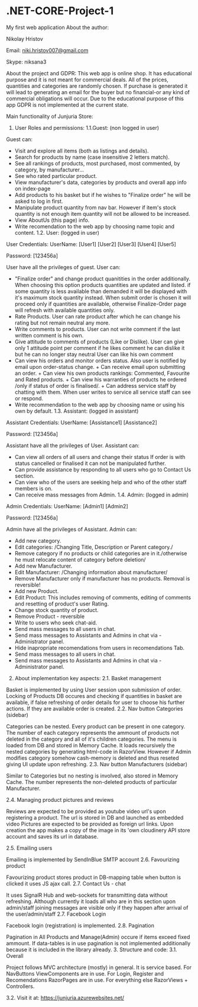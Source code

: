 # .NET-CORE-Project-1
My first web application
About the author:

Nikolay Hristov

Email: niki.hristov007@gmail.com

Skype: niksana3

About the project and GDPR:
This web app is online shop. It has educational purpose and it is not meant for commercial deals.
All of the prices, quantities and categories are randomly chosen.
If purchase is generated it will lead to generating an email for the buyer but no financial-or any kind of commercial obligations will occur.
Due to the educational purpose of this app GDPR is not implemented at the current state.

Main functionality of Junjuria Store:
1. User Roles and permissions:
1.1.Guest: (non logged in user)

Guest can:
+ Visit and explore all items (both as listings and details).
+ Search for products by name (case insensitive 2 letters match).
+ See all rankings of products, most purchased, most commented, by category, by manufacturer...
+ See who rated particular product.
+ View manufacturer's data, categories by products and overall app info on index-page
+ Add products to his basket but if he wishes to "Finalize order" he will be asked to log in first.
+ Manipulate product quantity from nav bar.
However if item's stock quantity is not enough item quantity will not be allowed to be increased.
+ View AboutUs (this page) info.
+ Write recomendation to the web app by choosing name topic and content.
1.2. User: (logged in user)

User Credentials:
UserName: [User1] [User2] [User3] [User4] [User5]

Password: [123456a]

User have all the privileges of guest.
User can:
+ "Finalize order" and change product quanitities in the order additionally.
When choosing this option products quantities are updated and listed.
if some quantity is less available than demanded it will be displayed with it's maximum stock quantity instead.
When submit order is chosen it will proceed only if quantities are available,
otherwise Finalize-Order page will refresh with available quantities only.
+ Rate Products. User can rate product after which he can change his rating but not remain neutral any more.
+ Write comments to products. User can not write comment if the last written comment is his own.
+ Give attitude to comments of products (Like or Dislike). User can give only 1 attitude point per comment if he likes comment he can dislike it but he can no longer stay neutral
User can like his own comment
+ Can view his orders and monitor orders status. Also user is notified by email upon order-status change. + Can receive email upon submitting an order. + Can view his own products rankings: Commented, Favourite and Rated products. + Can view his warranties of products he ordered /only if status of order is finalised/. + Can address service staff by chatting with them.
When user writes to service all service staff can see or respond.
+ Write recommendation to the web app by choosing name or using his own by default.
1.3. Assistant: (logged in assistant)

Assistant Credentials:
UserName: [Assistance1] [Assistance2]

Password: [123456a]

Assistant have all the privileges of User.
Assistant can:
+ Can view all orders of all users and change their status
If order is with status cancelled or finalised it can not be manipulated further.
+ Can provide assistance by responding to all users who go to Contact Us section.
+ Can view who of the users are seeking help and who of the other staff members is on.
+ Can receive mass messages from Admin.
1.4. Admin: (logged in admin)

Admin Credentials:
UserName: [Admin1] [Admin2]

Password: [123456a]

Admin have all the privileges of Assistant.
Admin can:
+ Add new category.
+ Edit categories: /Changing Title, Description or Parent category./
+ Remove category if no products or child categories are in it./otherwise he must relocate content of category before deletion/
+ Add new Manufacturer.
+ Edit Manufacturer: /Changing information about manufacturer/
+ Remove Manufacturer only if manufacturer has no products. Removal is reversible!
+ Add new Product.
+ Edit Product: This includes removing of comments, editing of comments and resetting of product's user Rating.
+ Change stock quantity of product.
+ Remove Product - reversible
+ Write to users who seek chat-aid.
+ Send mass messages to all users in chat.
+ Send mass messages to Assistants and Admins in chat via -Administrator panel.
+ Hide inapropriate recomendations from users in recomendations Tab.
+ Send mass messages to all users in chat.
+ Send mass messages to Assistants and Admins in chat via -Administrator panel.
2. About implementation key aspects:
2.1. Basket management

Basket is implemented by using User session upon submission of order.
Locking of Products DB occures and checking if quantities in basket are available, if false refreshing of order details for user to choose his further actions.
If they are available order is created.
2.2. Nav button Categories (sidebar)

Categories can be nested. Every product can be present in one category.
The number of each category represents the ammount of products not deleted in the category and all of it's children categories.
The menu is loaded from DB and stored in Memory Cache. It loads recursively the nested categories
by generating html-code in RazorView. However if Admin modifies category somehow cash-memory is deleted and thus reseted giving UI update upon refreshing.
2.3. Nav button Manufacturers (sidebar)

Similar to Categories but no nesting is involved, also stored in Memory Cache.
The number represents the non-deleted products of particular Manufacturer.

2.4. Managing product pictures and reviews

Reviews are expected to be provided as youtube video url's upon registering a product. The url is stored in DB and launched as embedded video
Pictures are expected to be provided as foreign url links. Upon creation the app makes a copy of the image in its 'own cloudinery API store account and saves its url in database.

2.5. Emailing users

Emailing is implemented by SendInBlue SMTP account
2.6. Favourizing product

Favourizing product stores product in DB-mapping table when button is clicked it uses JS ajax call.
2.7. Contact Us - chat

It uses SignalR Hub and web-sockets for transmitting data without refreshing.
Although currently it loads all who are in this section upon admin/staff joining messages are visible only if they happen after arrival of the user/admin/staff
2.7. Facebook Login

Facebook login (registration) is implemented.
2.8. Pagination

Pagination in All Products and Manage(Admin) occure if items exceed fixed ammount.
If data-tables is in use pagination is not implemented additionally because it is included in the library already.
3. Structure and code:
3.1. Overall

Project follows MVC architecture (mostly) in general. It is service based.
For NavButtons ViewComponents are in use. For Login, Register and Recomendations RazorPages are in use. For everything else RazorViews + Controllers.

3.2. Visit it at: https://junjuria.azurewebsites.net/
